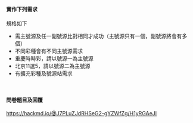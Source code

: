 #### 實作下列需求
規格如下
- 需主號源及任一副號源比對相同才成功（主號源只有一個，副號源將會有多個）
- 不同彩種會有不同主號源需求
- 重慶時時彩，請以號源一為主號源
- 北京11選5，請以號源二為主號源
- 有擴充彩種及號源站需求
<br/>

#### 問卷題目及回覆
https://hackmd.io/@J7PLuZJdRHSeG2-gYZWfZg/H1yRGAeJI
<br/>
